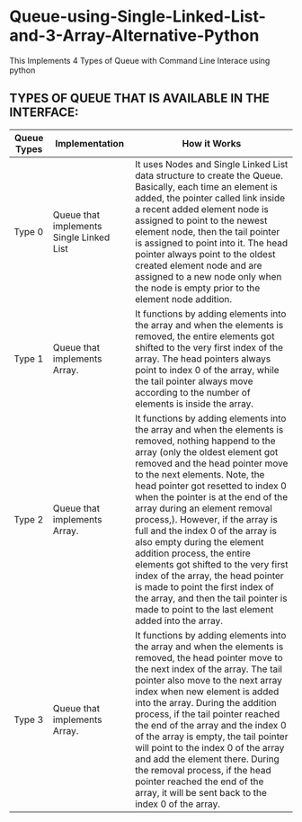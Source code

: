 # Queue-using-Single-Linked-List-and-3-Array-Alternative-Python
This Implements 4 Types of Queue with Command Line Interace using python

## TYPES OF QUEUE THAT IS AVAILABLE IN THE INTERFACE:
| Queue Types | Implementation | How it Works |
| --- | --- | --- |
| Type 0 | Queue that implements Single Linked List | It uses Nodes and Single Linked List data structure to create the Queue. Basically, each time an element is added, the pointer called link inside a recent added element node is assigned to point to the newest element node, then the tail pointer is assigned to point into it. The head pointer always point to the oldest created element node and are assigned to a new node only when the node is empty prior to the element node addition. |
| Type 1 | Queue that implements Array. | It functions by adding elements into the array and when the elements is removed, the entire elements got shifted to the very first index of the array. The head pointers always point to index 0 of the array, while the tail pointer always move according to the number of elements is inside the array. |
| Type 2 | Queue that implements Array. | It functions by adding elements into the array and when the elements is removed, nothing happend to the array (only the oldest element got removed and the head pointer move to the next elements. Note, the head pointer got resetted to index 0 when the pointer is at the end of the array during an element removal process,). However, if the array is full and the index 0 of the array is also empty during the element addition process, the entire elements got shifted to the very first index of the array, the head pointer is made to point the first index of the array, and then the tail pointer is made to point to the last element added into the array. |
| Type 3 | Queue that implements Array. | It functions by adding elements into the array and when the elements is removed, the head pointer move to the next index of the array. The tail pointer also move to the next array index when new element is added into the array. During the addition process, if the tail pointer reached the end of the array and the index 0 of the array is empty, the tail pointer will point to the index 0 of the array and add the element there. During the removal process, if the head pointer reached the end of the array, it will be sent back to the index 0 of the array. |
